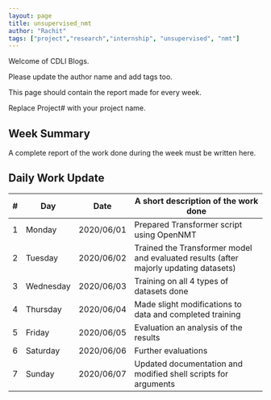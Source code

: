 ```yaml
---
layout: page
title: unsupervised_nmt
author: "Rachit"
tags: ["project","research","internship", "unsupervised", "nmt"]
---
```

Welcome of CDLI Blogs.

Please update the author name and add tags too. 

This page should contain the report made for every week.

Replace Project# with your project name.

## Week Summary

A complete report of the work done during the week must be written here. 


## Daily Work Update

|\#|Day|Date|A short description of the work done|  
|---	|---	|---	|---	|  
|1   	| Monday 	|   2020/06/01	|  Prepared Transformer script using OpenNMT 	|  
|2   	| Tuesday  	|   2020/06/02	|  Trained the Transformer model and evaluated results (after majorly updating datasets) 	|  
|3   	| Wednesday  	|  2020/06/03 	|  Training on all 4 types of datasets done 	|  
|4   	| Thursday  	|   2020/06/04	|  Made slight modifications to data and completed training	|  
|5   	| Friday  	|   2020/06/05	|  Evaluation an analysis of the results 	|  
|6   	| Saturday  	|   2020/06/06	|  Further evaluations 	|  
|7   	| Sunday  	|   2020/06/07	|  Updated documentation and modified shell scripts for arguments 	|  
